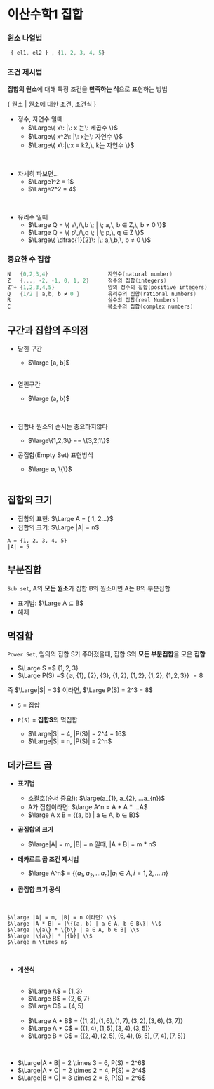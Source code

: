 # 이산수학1 집합

### 원소 나열법
```js
 { el1, el2 } , {1, 2, 3, 4, 5}
```
### 조건 제시법
**집합의 원소**에 대해 특정 조건을 **만족하는 식**으로 표현하는 방법

 { 원소 | 원소에 대한 조건, 조건식 }
 
 - 정수, 자연수 일때
   + $\Large\{ x\: |\: x 는\: 제곱수 \}$
   + $\Large\{ x^2\: |\: x는\: 자연수 \}$ 
   + $\Large\{ x\:|\:x = k2,\, k는 자연수 \}$ 
   
     
<br>
 

 - 자세히 파보면... 
   + $\Large1^2 = 1$
   + $\Large2^2 = 4$

<br>

- 유리수 일때
   + $\Large Q = \{ a\,/\,b \; | \; a,\, b ∈ Z,\, b ≠ 0 \}$
   + $\Large Q = \{ p\,/\,q \; | \; p,\, q ∈ Z \}$
   + $\Large\{ \dfrac{1}{2}\: |\: a,\,b,\, b ≠ 0 \}$



### 중요한 수 집합

 ```cpp
 N   {0,2,3,4}                   자연수(natural number)
 Z   {..., -2, -1, 0, 1, 2}      정수의 집합(integers)
 Z^+ {1,2,3,4,5}                 양의 정수의 집합(positive integers)
 Q   {1/2 | a,b, b ≠ 0 }         유리수의 집합(rational numbers)
 R                               실수의 집합(real Numbers)
 C                               복소수의 집합(complex numbers)
 ```

 ## 구간과 집합의 주의점

 - 닫힌 구간
   + $\large [a, b]$
    <br>
 
 - 열린구간
   + $\large (a, b)$
 <br>

 - 집합내 원소의 순서는 중요하지않다

   + $\large\{1,2,3\} == \{3,2,1\}$
      <br>
 - 공집합(Empty Set) 표현방식

   + $\large ∅, \{\}$
   <br>
## 집합의 크기

- 집합의 표현: $\Large A = { 1, 2...}$
- 집합의 크기: $\Large |A| = n$

```cp
A = {1, 2, 3, 4, 5} 
|A| = 5
```

## 부분집합
`Sub set`, A의 **모든 원소**가 집합 B의 원소이면 A는 B의 부분집합

- 표기법: $\Large A ⊆ B$
- 예제


## 멱집합
`Power Set`, 임의의 집합 S가 주어졌을때, 집합 S의 **모든 부분집합**을 모은 **집합**


   + $\Large S =$ {$1, 2, 3$}
   + $\Large P(S) =$ {$∅$, {$1$}, {$2$}, {$3$}, {$1, 2$}, {$1, 2$}, {$1, 2$}, {$1, 2, 3$}} $= 8$

   즉 $\Large|S| = 3$ 이라면, $\Large P(S) = 2^3 = 8$


 - `S` = 집합
 - `P(S)` = **집합S**의 멱집합

    + $\Large|S| = 4, |P(S)| = 2^4 = 16$
    + $\Large|S| = n, |P(S)| = 2^n$




## 데카르트 곱

- **표기법**
   + 소괄호(순서 중요!): $\large(a_{1}, a_{2}, ...a_{n})$
   + A가 집합이라면: $\large A^n = A * A * ...A$
   + $\large A x B = {(a, b) | a ∈ A, b ∈ B}$
- **곱집합의 크기** 
   + $\large|A| = m, |B| = n 일떄, |A * B| = m * n$
- **데카르트 곱 조건 제시법**
  + $\large A^n$  = {$(a_{1}, a_{2}, ...a_{n})| a_{i} ∈ A, i = 1, 2, ....n$}

- **곱집합 크기 공식** 
 <br>

    $\large |A| = m, |B| = n 이라면? \\$
    $\large |A * B| = |\{(a, b) | a ∈ A, b ∈ B\}| \\$
    $\large |\{a\} * \{b\} | a ∈ A, b ∈ B| \\$
    $\large |\{a\}| * |{b}| \\$
    $\large m \times n$
   

<br>

- **계산식**
   
  <br>
   
   + $\Large  A$ = {$1, 3$}
   + $\Large  B$ = {$2, 6, 7$}
   + $\Large  C$ = {$4, 5$}
   
   <br>
 
   + $\Large A * B$ = {$(1, 2), (1, 6), (1, 7), (3, 2), (3, 6), (3, 7)$}
   + $\Large A * C$ = {$(1, 4), (1, 5), (3, 4), (3, 5)$}
   + $\Large B * C$ = {$(2, 4), (2, 5), (6, 4), (6, 5), (7, 4), (7, 5)$}
<br>


   + $\Large|A * B| = 2 \times 3 = 6, P(S) = 2^6$
   + $\Large|A * C| = 2 \times 2 = 4, P(S) = 2^4$
   + $\Large|B * C| = 3 \times 2 = 6, P(S) = 2^6$


